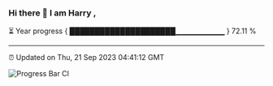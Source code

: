 ### Hi there 👋 I am Harry , 

⏳ Year progress { █████████████████████▁▁▁▁▁▁▁▁▁ } 72.11 %

---

⏰ Updated on Thu, 21 Sep 2023 04:41:12 GMT

![Progress Bar CI](https://github.com/duykhang68/duykhang68/workflows/Progress%20Bar%20CI/badge.svg)

